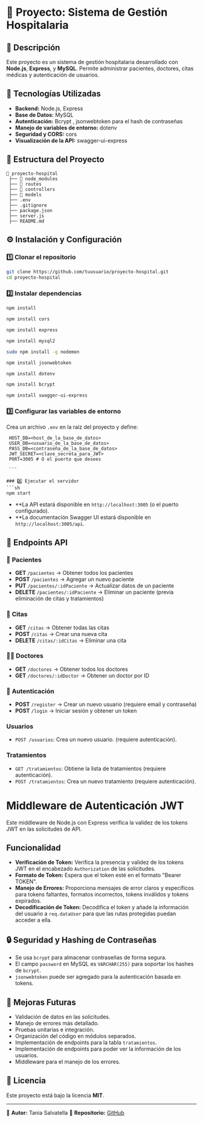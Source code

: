 # 📌 Proyecto: Sistema de Gestión Hospitalaria

## 📖 Descripción
Este proyecto es un sistema de gestión hospitalaria desarrollado con **Node.js**, **Express**, y **MySQL**. Permite administrar pacientes, doctores, citas médicas y autenticación de usuarios.

## 🚀 Tecnologías Utilizadas
- **Backend:** Node.js, Express
- **Base de Datos:** MySQL
- **Autenticación:** Bcrypt , jsonwebtoken para el hash de contraseñas
- **Manejo de variables de entorno:** dotenv
- **Seguridad y CORS:** cors
- **Visualización de la API:** swagger-ui-express

## 📁 Estructura del Proyecto
```
📂 proyecto-hospital
 ├── 📁 node_modules
 ├── 📁 routes
 ├── 📁 controllers
 ├── 📁 models
 ├── .env
 ├── .gitignore
 ├── package.json
 ├── server.js
 ├── README.md
```

## ⚙️ Instalación y Configuración
### 1️⃣ Clonar el repositorio
```sh
git clone https://github.com/tuusuario/proyecto-hospital.git
cd proyecto-hospital
```

### 2️⃣ Instalar dependencias
```sh
npm install
```

```sh
npm install cors
````

```sh
npm install express
```

```sh
npm install mysql2
```

```bash
sudo npm install -g nodemon
```

```bash
npm install jsonwebtoken
```
```bash
npm install dotenv
```
```bash
npm install bcrypt
```
```bash
npm install swagger-ui-express
```


### 3️⃣ Configurar las variables de entorno
Crea un archivo `.env` en la raíz del proyecto y define:

   ```
    HOST_DB=<host_de_la_base_de_datos>
    USER_DB=<usuario_de_la_base_de_datos>
    PASS_DB=<contraseña_de_la_base_de_datos>
    JWT_SECRET=<clave_secreta_para_JWT>
    PORT=3005 # O el puerto que desees

    ```

### 4️⃣ Ejecutar el servidor
```sh
npm start
```
- **La API estará disponible en `http://localhost:3005` (o el puerto configurado).
- **La documentación Swagger UI estará disponible en `http://localhost:3005/api`.


## 📌 Endpoints API
### 🏥 **Pacientes**
- **GET** `/pacientes` → Obtener todos los pacientes
- **POST** `/pacientes` → Agregar un nuevo paciente
- **PUT** `/pacientes/:idPaciente` → Actualizar datos de un paciente
- **DELETE** `/pacientes/:idPaciente` → Eliminar un paciente (previa eliminación de citas y tratamientos)

### 📅 **Citas**
- **GET** `/citas` → Obtener todas las citas
- **POST** `/citas` → Crear una nueva cita
- **DELETE** `/citas/:idCitas` → Eliminar una cita

### 👨‍⚕️ **Doctores**
- **GET** `/doctores` → Obtener todos los doctores
- **GET** `/doctores/:idDoctor` → Obtener un doctor por ID

### 🔐 **Autenticación**
- **POST** `/register` → Crear un nuevo usuario (requiere email y contraseña)
- **POST** `/login` → Iniciar sesión y obtener un token 

### Usuarios

* `POST /usuarios`: Crea un nuevo usuario. (requiere autenticación).

### Tratamientos

* `GET /tratamientos`: Obtiene la lista de tratamientos (requiere autenticación).
* `POST /tratamientos`: Crea un nuevo tratamiento (requiere autenticación).


# Middleware de Autenticación JWT

Este middleware de Node.js con Express verifica la validez de los tokens JWT en las solicitudes de API.

## Funcionalidad

* **Verificación de Token:** Verifica la presencia y validez de los tokens JWT en el encabezado `Authorization` de las solicitudes.
* **Formato de Token:** Espera que el token esté en el formato "Bearer TOKEN".
* **Manejo de Errores:** Proporciona mensajes de error claros y específicos para tokens faltantes, formatos incorrectos, tokens inválidos y tokens expirados.
* **Decodificación de Token:** Decodifica el token y añade la información del usuario a `req.dataUser` para que las rutas protegidas puedan acceder a ella.

## 🔒 Seguridad y Hashing de Contraseñas
- Se usa `bcrypt` para almacenar contraseñas de forma segura.
- El campo `password` en MySQL es `VARCHAR(255)` para soportar los hashes de `bcrypt`.
- `jsonwebtoken` puede ser agregado para la autenticación basada en tokens.

## 📌 Mejoras Futuras
* Validación de datos en las solicitudes.
* Manejo de errores más detallado.
* Pruebas unitarias e integración.
* Organización del código en módulos separados.
* Implementación de endpoints para la tabla `tratamientos`.
* Implementación de endpoints para poder ver la información de los usuarios.
* Middleware para el manejo de los errores.

## 📄 Licencia
Este proyecto está bajo la licencia **MIT**.

---

📩 **Autor:** Tania Salvatella
📌 **Repositorio:** [GitHub](https://github.com/Adalab/modulo-4-evaluacion-final-bpw-TSalvatellaP)

